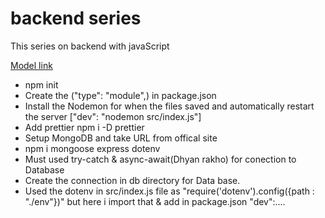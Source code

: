 # backend series

This series on backend with javaScript

[Model link](https://app.eraser.io/workspace/YtPqZ1VogxGy1jzIDkzj)

- npm init
- Create the ("type": "module",) in package.json
- Install the Nodemon for when the files saved and automatically restart the server ["dev": "nodemon src/index.js"]
- Add prettier npm i -D prettier
- Setup MongoDB and take URL from offical site
- npm i mongoose express dotenv
- Must used try-catch & async-await(Dhyan rakho) for conection to Database
- Create the connection in db directory for Data base.
- Used the dotenv in src/index.js file as "require('dotenv').config({path : "./env"})" but here i import that & add in package.json "dev":....